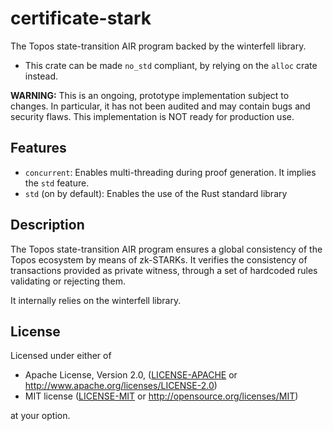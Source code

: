 # certificate-stark
The Topos state-transition AIR program backed by the winterfell library.

* This crate can be made `no_std` compliant, by relying on the `alloc` crate instead.

**WARNING:** This is an ongoing, prototype implementation subject to changes. In particular, it has not been audited and may contain bugs and security flaws. This implementation is NOT ready for production use.


## Features

* `concurrent`: Enables multi-threading during proof generation. It implies the `std` feature.
* `std` (on by default): Enables the use of the Rust standard library

## Description

The Topos state-transition AIR program ensures a global consistency of the Topos ecosystem by means of zk-STARKs.
It verifies the consistency of transactions provided as private witness, through a set of hardcoded rules validating or rejecting them.

It internally relies on the winterfell library.

## License

Licensed under either of

 * Apache License, Version 2.0, ([LICENSE-APACHE](LICENSE-APACHE) or http://www.apache.org/licenses/LICENSE-2.0)
 * MIT license ([LICENSE-MIT](LICENSE-MIT) or http://opensource.org/licenses/MIT)

at your option.